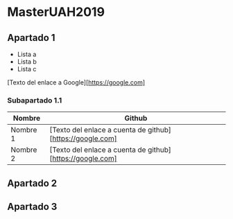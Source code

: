 # MasterUAH2019


## Apartado 1 

- Lista a
- Lista b
- Lista c

[Texto del enlace a Google][https://google.com]

### Subapartado 1.1 

|   Nombre     |             Github                                        |
|--------------|-----------------------------------------------------------|
| Nombre 1     |[Texto del enlace a cuenta de github][https://google.com]  |
| Nombre 2     |[Texto del enlace a cuenta de github][https://google.com]  |

## Apartado 2

## Apartado 3

